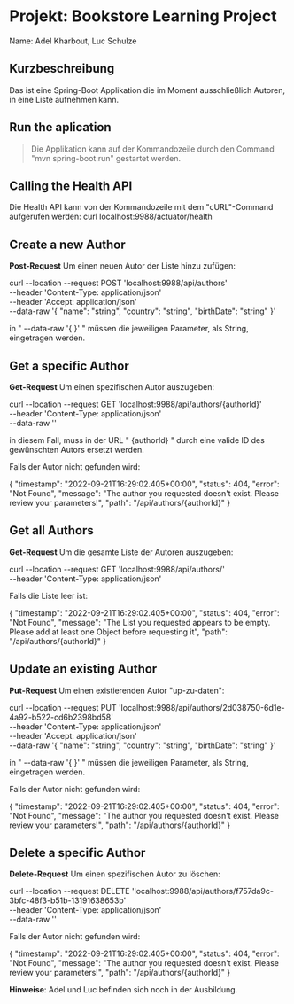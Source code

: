 # Projekt: Bookstore Learning Project 

Name: Adel Kharbout, Luc Schulze



## Kurzbeschreibung
Das ist eine Spring-Boot Applikation die im Moment ausschließlich Autoren, in eine Liste aufnehmen kann.

## Run the aplication
> Die Applikation kann auf der Kommandozeile durch den Command "mvn spring-boot:run" gestartet werden.

## Calling the Health API
Die Health API kann von der Kommandozeile mit dem "cURL"-Command aufgerufen werden:
curl localhost:9988/actuator/health

## Create a new Author
**Post-Request**
Um einen neuen Autor der Liste hinzu zufügen:

curl --location --request POST 'localhost:9988/api/authors' \
--header 'Content-Type: application/json' \
--header 'Accept: application/json' \
--data-raw '{
    "name": "string",
    "country": "string",
    "birthDate": "string"
}'

in " --data-raw '{   }' " müssen die jeweiligen Parameter, als String, eingetragen werden.

## Get a specific Author
**Get-Request**
Um einen spezifischen Autor auszugeben:

curl --location --request GET 'localhost:9988/api/authors/{authorId}' \
--header 'Content-Type: application/json' \
--data-raw ''

in diesem Fall, muss in der URL " {authorId} " durch eine valide ID des gewünschten Autors ersetzt werden.

Falls der Autor nicht gefunden wird:

{
    "timestamp": "2022-09-21T16:29:02.405+00:00",
    "status": 404,
    "error": "Not Found",
    "message": "The author you requested doesn't exist. Please review your parameters!",
    "path": "/api/authors/{authorId}"
}

## Get all Authors
**Get-Request**
Um die gesamte Liste der Autoren auszugeben:

curl --location --request GET 'localhost:9988/api/authors/' \
--header 'Content-Type: application/json'

Falls die Liste leer ist:

{
    "timestamp": "2022-09-21T16:29:02.405+00:00",
    "status": 404,
    "error": "Not Found",
    "message": "The List you requested appears to be empty. Please add at least one Object before requesting it",
    "path": "/api/authors/{authorId}"
}

## Update an existing Author
**Put-Request**
Um einen existierenden Autor "up-zu-daten":

curl --location --request PUT 'localhost:9988/api/authors/2d038750-6d1e-4a92-b522-cd6b2398bd58' \
--header 'Content-Type: application/json' \
--header 'Accept: application/json' \
--data-raw '{
    "name": "string",
    "country": "string",
    "birthDate": "string"
}'

in " --data-raw '{   }' " müssen die jeweiligen Parameter, als String, eingetragen werden.

Falls der Autor nicht gefunden wird:

{
    "timestamp": "2022-09-21T16:29:02.405+00:00",
    "status": 404,
    "error": "Not Found",
    "message": "The author you requested doesn't exist. Please review your parameters!",
    "path": "/api/authors/{authorId}"
}

## Delete a specific Author
**Delete-Request**
Um einen spezifischen Autor zu löschen:

curl --location --request DELETE 'localhost:9988/api/authors/f757da9c-3bfc-48f3-b51b-13191638653b' \
--header 'Content-Type: application/json' \
--data-raw ''

Falls der Autor nicht gefunden wird:

{
    "timestamp": "2022-09-21T16:29:02.405+00:00",
    "status": 404,
    "error": "Not Found",
    "message": "The author you requested doesn't exist. Please review your parameters!",
    "path": "/api/authors/{authorId}"
}



**Hinweise**: Adel und Luc befinden sich noch in der Ausbildung.
